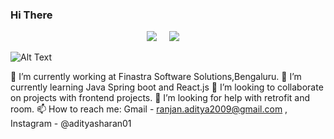 ### Hi There

<p align="center">
  <a target="_blank"href="https://www.linkedin.com/in/aditya-sharan/"><img src="https://img.shields.io/badge/linkedin-%230077B5.svg?&style=for-the-badge&logo=linkedin&logoColor=white" /></a>&nbsp;&nbsp;&nbsp;&nbsp;
  <a href="mailto:ranjan.aditya2009@gmail.com?subject=Hello%20AdityaSharan,%20From%20Github"><img src="https://img.shields.io/badge/gmail-%23D14836.svg?&style=for-the-badge&logo=gmail&logoColor=white" /></a>&nbsp;&nbsp;&nbsp;&nbsp;
</p>

![Alt Text](https://github.com/adityasharan01/adityasharan01/blob/master/github%20intro%20final.gif)
 

🔭 I’m currently working at Finastra Software Solutions,Bengaluru.
🌱 I’m currently learning Java Spring boot and React.js
👯 I’m looking to collaborate on projects with frontend projects.
🤔 I’m looking for help with retrofit and room.
📫 How to reach me: Gmail - ranjan.aditya2009@gmail.com , Instagram - @adityasharan01



